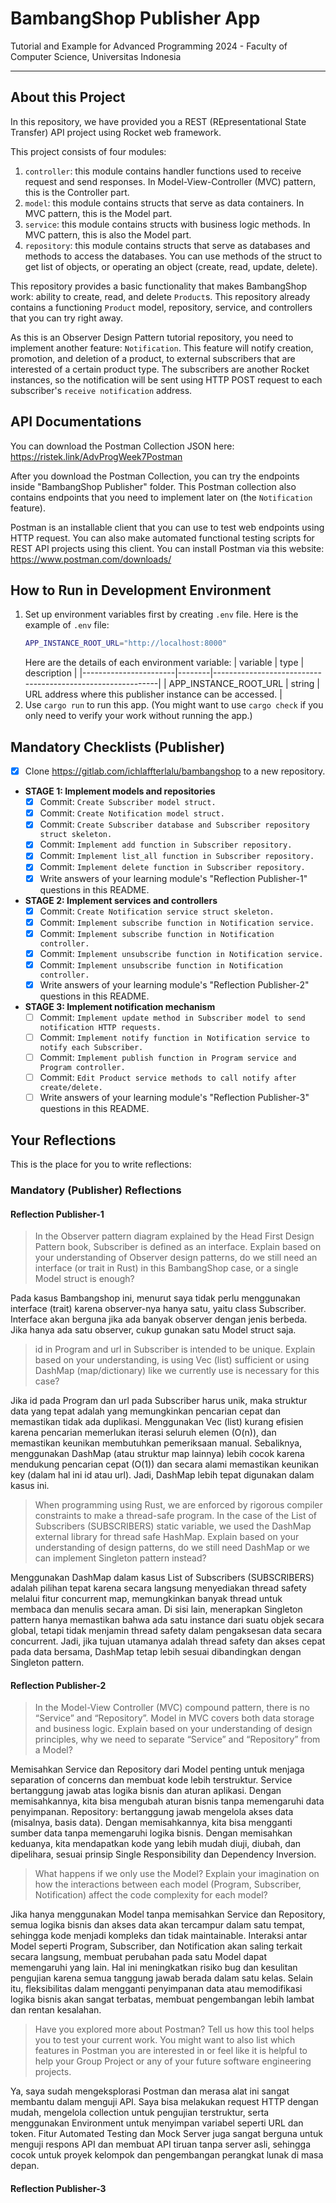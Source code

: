 # BambangShop Publisher App
Tutorial and Example for Advanced Programming 2024 - Faculty of Computer Science, Universitas Indonesia

---

## About this Project
In this repository, we have provided you a REST (REpresentational State Transfer) API project using Rocket web framework.

This project consists of four modules:
1.  `controller`: this module contains handler functions used to receive request and send responses.
    In Model-View-Controller (MVC) pattern, this is the Controller part.
2.  `model`: this module contains structs that serve as data containers.
    In MVC pattern, this is the Model part.
3.  `service`: this module contains structs with business logic methods.
    In MVC pattern, this is also the Model part.
4.  `repository`: this module contains structs that serve as databases and methods to access the databases.
    You can use methods of the struct to get list of objects, or operating an object (create, read, update, delete).

This repository provides a basic functionality that makes BambangShop work: ability to create, read, and delete `Product`s.
This repository already contains a functioning `Product` model, repository, service, and controllers that you can try right away.

As this is an Observer Design Pattern tutorial repository, you need to implement another feature: `Notification`.
This feature will notify creation, promotion, and deletion of a product, to external subscribers that are interested of a certain product type.
The subscribers are another Rocket instances, so the notification will be sent using HTTP POST request to each subscriber's `receive notification` address.

## API Documentations

You can download the Postman Collection JSON here: https://ristek.link/AdvProgWeek7Postman

After you download the Postman Collection, you can try the endpoints inside "BambangShop Publisher" folder.
This Postman collection also contains endpoints that you need to implement later on (the `Notification` feature).

Postman is an installable client that you can use to test web endpoints using HTTP request.
You can also make automated functional testing scripts for REST API projects using this client.
You can install Postman via this website: https://www.postman.com/downloads/

## How to Run in Development Environment
1.  Set up environment variables first by creating `.env` file.
    Here is the example of `.env` file:
    ```bash
    APP_INSTANCE_ROOT_URL="http://localhost:8000"
    ```
    Here are the details of each environment variable:
    | variable              | type   | description                                                |
    |-----------------------|--------|------------------------------------------------------------|
    | APP_INSTANCE_ROOT_URL | string | URL address where this publisher instance can be accessed. |
2.  Use `cargo run` to run this app.
    (You might want to use `cargo check` if you only need to verify your work without running the app.)

## Mandatory Checklists (Publisher)
-   [x] Clone https://gitlab.com/ichlaffterlalu/bambangshop to a new repository.
-   **STAGE 1: Implement models and repositories**
    -   [x] Commit: `Create Subscriber model struct.`
    -   [x] Commit: `Create Notification model struct.`
    -   [x] Commit: `Create Subscriber database and Subscriber repository struct skeleton.`
    -   [x] Commit: `Implement add function in Subscriber repository.`
    -   [x] Commit: `Implement list_all function in Subscriber repository.`
    -   [x] Commit: `Implement delete function in Subscriber repository.`
    -   [x] Write answers of your learning module's "Reflection Publisher-1" questions in this README.
-   **STAGE 2: Implement services and controllers**
    -   [x] Commit: `Create Notification service struct skeleton.`
    -   [x] Commit: `Implement subscribe function in Notification service.`
    -   [x] Commit: `Implement subscribe function in Notification controller.`
    -   [x] Commit: `Implement unsubscribe function in Notification service.`
    -   [x] Commit: `Implement unsubscribe function in Notification controller.`
    -   [x] Write answers of your learning module's "Reflection Publisher-2" questions in this README.
-   **STAGE 3: Implement notification mechanism**
    -   [ ] Commit: `Implement update method in Subscriber model to send notification HTTP requests.`
    -   [ ] Commit: `Implement notify function in Notification service to notify each Subscriber.`
    -   [ ] Commit: `Implement publish function in Program service and Program controller.`
    -   [ ] Commit: `Edit Product service methods to call notify after create/delete.`
    -   [ ] Write answers of your learning module's "Reflection Publisher-3" questions in this README.

## Your Reflections
This is the place for you to write reflections:

### Mandatory (Publisher) Reflections

#### Reflection Publisher-1
>In the Observer pattern diagram explained by the Head First Design Pattern book, Subscriber is defined as an interface. Explain based on your understanding of Observer design patterns, do we still need an interface (or trait in Rust) in this BambangShop case, or a single Model struct is enough?

Pada kasus Bambangshop ini, menurut saya tidak perlu menggunakan interface (trait)  karena observer-nya hanya satu, yaitu class Subscriber. Interface akan berguna jika ada banyak observer dengan jenis berbeda. Jika hanya ada satu observer, cukup gunakan satu Model struct saja.

>id in Program and url in Subscriber is intended to be unique. Explain based on your understanding, is using Vec (list) sufficient or using DashMap (map/dictionary) like we currently use is necessary for this case?

Jika id pada Program dan url pada Subscriber harus unik, maka struktur data yang tepat adalah yang memungkinkan pencarian cepat dan memastikan tidak ada duplikasi. Menggunakan Vec (list) kurang efisien karena pencarian memerlukan iterasi seluruh elemen (O(n)), dan memastikan keunikan membutuhkan pemeriksaan manual. Sebaliknya, menggunakan DashMap (atau struktur map lainnya) lebih cocok karena mendukung pencarian cepat (O(1)) dan secara alami memastikan keunikan key (dalam hal ini id atau url). Jadi, DashMap lebih tepat digunakan dalam kasus ini.

>When programming using Rust, we are enforced by rigorous compiler constraints to make a thread-safe program. In the case of the List of Subscribers (SUBSCRIBERS) static variable, we used the DashMap external library for thread safe HashMap. Explain based on your understanding of design patterns, do we still need DashMap or we can implement Singleton pattern instead?

Menggunakan DashMap dalam kasus List of Subscribers (SUBSCRIBERS) adalah pilihan tepat karena secara langsung menyediakan thread safety melalui fitur concurrent map, memungkinkan banyak thread untuk membaca dan menulis secara aman. Di sisi lain, menerapkan Singleton pattern hanya memastikan bahwa ada satu instance dari suatu objek secara global, tetapi tidak menjamin thread safety dalam pengaksesan data secara concurrent. Jadi, jika tujuan utamanya adalah thread safety dan akses cepat pada data bersama, DashMap tetap lebih sesuai dibandingkan dengan Singleton pattern.

#### Reflection Publisher-2
>In the Model-View Controller (MVC) compound pattern, there is no “Service” and “Repository”. Model in MVC covers both data storage and business logic. Explain based on your understanding of design principles, why we need to separate “Service” and “Repository” from a Model?

Memisahkan Service dan Repository dari Model penting untuk menjaga separation of concerns dan membuat kode lebih terstruktur. Service bertanggung jawab atas logika bisnis dan aturan aplikasi. Dengan memisahkannya, kita bisa mengubah aturan bisnis tanpa memengaruhi data penyimpanan. Repository: bertanggung jawab mengelola akses data (misalnya, basis data). Dengan memisahkannya, kita bisa mengganti sumber data tanpa memengaruhi logika bisnis. Dengan memisahkan keduanya, kita mendapatkan kode yang lebih mudah diuji, diubah, dan dipelihara, sesuai prinsip Single Responsibility dan Dependency Inversion.

>What happens if we only use the Model? Explain your imagination on how the interactions between each model (Program, Subscriber, Notification) affect the code complexity for each model?

Jika hanya menggunakan Model tanpa memisahkan Service dan Repository, semua logika bisnis dan akses data akan tercampur dalam satu tempat, sehingga kode menjadi kompleks dan tidak maintainable. Interaksi antar Model seperti Program, Subscriber, dan Notification akan saling terkait secara langsung, membuat perubahan pada satu Model dapat memengaruhi yang lain. Hal ini meningkatkan risiko bug dan kesulitan pengujian karena semua tanggung jawab berada dalam satu kelas. Selain itu, fleksibilitas dalam mengganti penyimpanan data atau memodifikasi logika bisnis akan sangat terbatas, membuat pengembangan lebih lambat dan rentan kesalahan.

>Have you explored more about Postman? Tell us how this tool helps you to test your current work. You might want to also list which features in Postman you are interested in or feel like it is helpful to help your Group Project or any of your future software engineering projects.

Ya, saya sudah mengeksplorasi Postman dan merasa alat ini sangat membantu dalam menguji API. Saya bisa melakukan request HTTP dengan mudah, mengelola collection untuk pengujian terstruktur, serta menggunakan Environment untuk menyimpan variabel seperti URL dan token. Fitur Automated Testing dan Mock Server juga sangat berguna untuk menguji respons API dan membuat API tiruan tanpa server asli, sehingga cocok untuk proyek kelompok dan pengembangan perangkat lunak di masa depan.

#### Reflection Publisher-3
